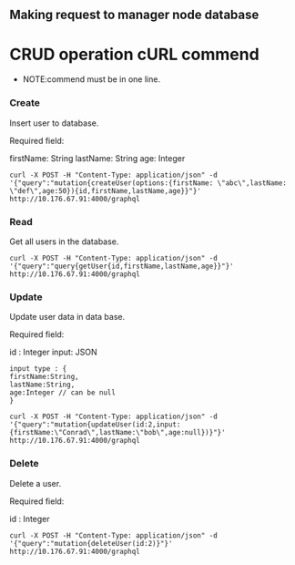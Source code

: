 ## Making request to manager node database

# CRUD operation cURL commend 

* NOTE:commend must be in one line.

### Create

Insert user to database.

Required field:

firstName: String
lastName: String
age: Integer

```
curl -X POST -H "Content-Type: application/json" -d '{"query":"mutation{createUser(options:{firstName: \"abc\",lastName: \"def\",age:50}){id,firstName,lastName,age}}"}' http://10.176.67.91:4000/graphql
```

### Read

Get all users in the database.

```
curl -X POST -H "Content-Type: application/json" -d '{"query":"query{getUser{id,firstName,lastName,age}}"}' http://10.176.67.91:4000/graphql
```

### Update

Update user data in data base.

Required field:

id : Integer
input: JSON

```
input type : {
firstName:String,
lastName:String,
age:Integer // can be null
}
```

```
curl -X POST -H "Content-Type: application/json" -d '{"query":"mutation{updateUser(id:2,input:{firstName:\"Conrad\",lastName:\"bob\",age:null})}"}' http://10.176.67.91:4000/graphql
```

### Delete

Delete a user.

Required field:

id : Integer

```
curl -X POST -H "Content-Type: application/json" -d '{"query":"mutation{deleteUser(id:2)}"}' http://10.176.67.91:4000/graphql
```
